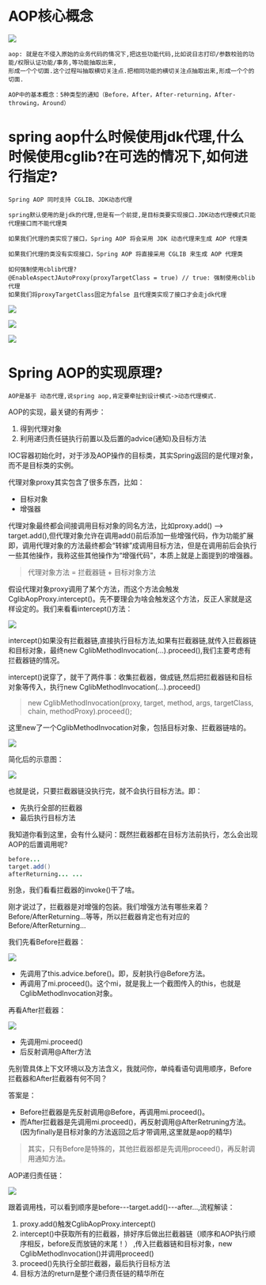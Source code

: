 # AOP核心概念

![](../pics/AOP核心概念.png)

    aop: 就是在不侵入原始的业务代码的情况下,把这些功能代码,比如说日志打印/参数校验的功能/权限认证功能/事务,等功能抽取出来,
    形成一个个切面.这个过程叫抽取横切关注点.把相同功能的横切关注点抽取出来,形成一个个的切面.

    AOP中的基本概念：5种类型的通知（Before，After，After-returning，After-throwing，Around）

# spring aop什么时候使用jdk代理,什么时候使用cglib?在可选的情况下,如何进行指定?

    Spring AOP 同时支持 CGLIB、JDK动态代理
    
    spring默认使用的是jdk的代理,但是有一个前提,是目标类要实现接口.JDK动态代理模式只能代理接口而不能代理类

    如果我们代理的类实现了接口，Spring AOP 将会采用 JDK 动态代理来生成 AOP 代理类
    
    如果我们代理的类没有实现接口，Spring AOP 将直接采用 CGLIB 来生成 AOP 代理类

    如何强制使用cblib代理? 
    @EnableAspectJAutoProxy(proxyTargetClass = true) // true: 强制使用cblib代理
    如果我们将proxyTargetClass固定为false 且代理类实现了接口才会走jdk代理

![](../pics/aop使用的哪个代理.png)

![](../pics/选择aop的动态代理方式01.png)

![](../pics/选择aop的动态代理方式02.png)

# Spring AOP的实现原理?

    AOP是基于 动态代理,说spring aop,肯定要牵扯到设计模式->动态代理模式.

AOP的实现，最关键的有两步：

1. 得到代理对象
2. 利用递归责任链执行前置以及后置的advice(通知)及目标方法

IOC容器初始化时，对于涉及AOP操作的目标类，其实Spring返回的是代理对象，而不是目标类的实例。

代理对象proxy其实包含了很多东西，比如：

- 目标对象
- 增强器

代理对象最终都会间接调用目标对象的同名方法，比如proxy.add() --> target.add(),但代理对象允许在调用add()前后添加一些增强代码，作为功能扩展
即，调用代理对象的方法最终都会“转嫁”成调用目标方法，但是在调用前后会执行一些其他操作，我称这些其他操作为“增强代码”，本质上就是上面提到的增强器。

>代理对象方法 = 拦截器链 + 目标对象方法

假设代理对象proxy调用了某个方法，而这个方法会触发CglibAopProxy.intercept()。先不要理会为啥会触发这个方法，反正人家就是这样设定的。我们来看看intercept()方法：

![](../pics/v2-b1b48f15070ae90b770e3ba5e100c2a9_hd.jpg)

intercept()如果没有拦截器链,直接执行目标方法,如果有拦截器链,就传入拦截器链和目标对象，最终new CglibMethodInvocation(...).proceed(),我们主要考虑有拦截器链的情况。

intercept()说穿了，就干了两件事：收集拦截器，做成链,然后把拦截器链和目标对象等传入，执行new CglibMethodInvocation(...).proceed()

>new CglibMethodInvocation(proxy, target, method, args, targetClass, chain, methodProxy).proceed();

这里new了一个CglibMethodInvocation对象，包括目标对象、拦截器链啥的。

![](https://pic3.zhimg.com/80/v2-9ab467470a3b663abff9fc83d9d757e8_hd.jpg)

简化后的示意图：

![](https://pic3.zhimg.com/80/v2-ed1796a21b678af0f6db065ab0444ac0_hd.jpg)

也就是说，只要拦截器链没执行完，就不会执行目标方法。即：

- 先执行全部的拦截器
- 最后执行目标方法

我知道你看到这里，会有什么疑问：既然拦截器都在目标方法前执行，怎么会出现AOP的后置调用呢?

```java
before... 
target.add() 
afterReturning... ...
```

别急，我们看看拦截器的invoke()干了啥。

刚才说过了，拦截器是对增强的包装。我们增强方法有哪些来着？Before/AfterReturning...等等，所以拦截器肯定也有对应的Before/AfterReturning...

我们先看Before拦截器：

![](https://pic3.zhimg.com/80/v2-107b1daa76d57feddb3c69f1eff15991_hd.jpg)

- 先调用了this.advice.before()。即，反射执行@Before方法。
- 再调用了mi.proceed()。这个mi，就是我上一个截图传入的this，也就是CglibMethodInvocation对象。

再看After拦截器：

![](https://pic4.zhimg.com/80/v2-143b5411efc29f30d41eb923265cb19f_hd.jpg)

- 先调用mi.proceed()
- 后反射调用@After方法

先别管具体上下文环境以及方法含义，我就问你，单纯看语句调用顺序，Before拦截器和After拦截器有何不同？

答案是：

- Before拦截器是先反射调用@Before，再调用mi.proceed()。
- 而After拦截器是先调用mi.proceed()，再反射调用@AfterRetruning方法。(因为finally是目标对象的方法返回之后才带调用,这里就是aop的精华)

>其实，只有Before是特殊的，其他拦截器都是先调用proceed()，再反射调用通知方法。

AOP递归责任链：

![](https://pic3.zhimg.com/80/v2-d5158657084b9a6f0f3b3587a2a1e8da_hd.jpg)

跟着调用栈，可以看到顺序是before---target.add()---after...,流程解读：

1. proxy.add()触发CglibAopProxy.intercept()
2. intercept()中获取所有的拦截器，排好序后做出拦截器链（顺序和AOP执行顺序相反，before反而放链的末尾！）
,传入拦截器链和目标对象，new CglibMethodInvocation()并调用proceed()
3. proceed()先执行全部拦截器，最后执行目标方法
4. 目标方法的return是整个递归责任链的精华所在

